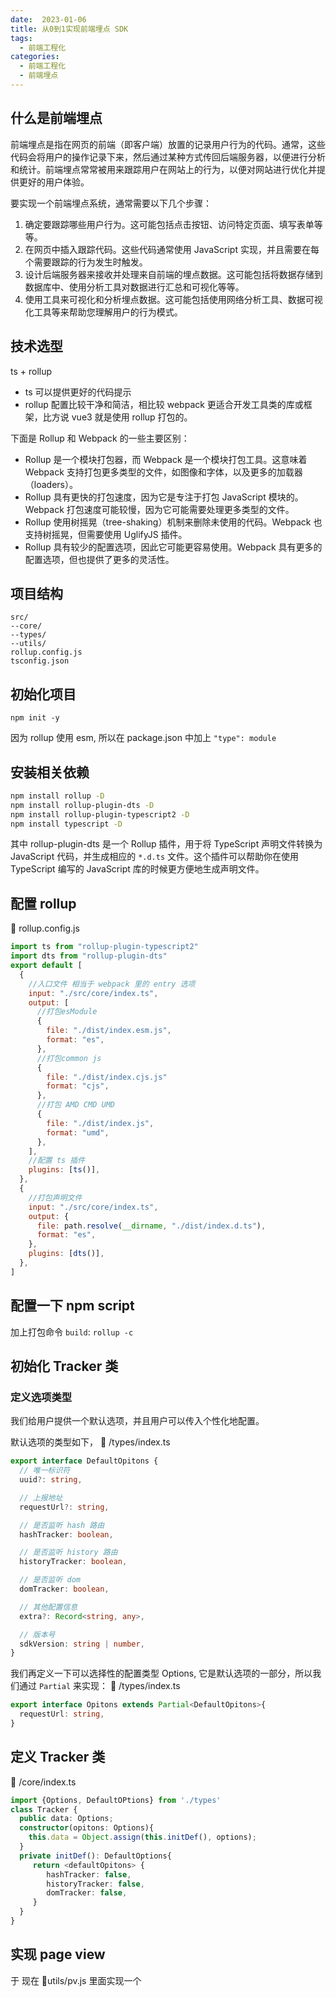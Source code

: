 ```yaml
---
date:  2023-01-06
title: 从0到1实现前端埋点 SDK
tags: 
  - 前端工程化
categories:
  - 前端工程化
  - 前端埋点
---
```


## 什么是前端埋点

前端埋点是指在网页的前端（即客户端）放置的记录用户行为的代码。通常，这些代码会将用户的操作记录下来，然后通过某种方式传回后端服务器，以便进行分析和统计。前端埋点常常被用来跟踪用户在网站上的行为，以便对网站进行优化并提供更好的用户体验。

要实现一个前端埋点系统，通常需要以下几个步骤：
1. 确定要跟踪哪些用户行为。这可能包括点击按钮、访问特定页面、填写表单等等。
2. 在网页中插入跟踪代码。这些代码通常使用 JavaScript 实现，并且需要在每个需要跟踪的行为发生时触发。
3. 设计后端服务器来接收并处理来自前端的埋点数据。这可能包括将数据存储到数据库中、使用分析工具对数据进行汇总和可视化等等。
4. 使用工具来可视化和分析埋点数据。这可能包括使用网络分析工具、数据可视化工具等来帮助您理解用户的行为模式。

## 技术选型

ts + rollup
- ts 可以提供更好的代码提示 
- rollup 配置比较干净和简洁，相比较 webpack 更适合开发工具类的库或框架，比方说 vue3 就是使用 rollup 打包的。

下面是 Rollup 和 Webpack 的一些主要区别：
- Rollup 是一个模块打包器，而 Webpack 是一个模块打包工具。这意味着 Webpack 支持打包更多类型的文件，如图像和字体，以及更多的加载器（loaders）。
- Rollup 具有更快的打包速度，因为它是专注于打包 JavaScript 模块的。Webpack 打包速度可能较慢，因为它可能需要处理更多类型的文件。
- Rollup 使用树摇晃（tree-shaking）机制来删除未使用的代码。Webpack 也支持树摇晃，但需要使用 UglifyJS 插件。
- Rollup 具有较少的配置选项，因此它可能更容易使用。Webpack 具有更多的配置选项，但也提供了更多的灵活性。

## 项目结构

```
src/
--core/
--types/
--utils/
rollup.config.js
tsconfig.json
```

## 初始化项目
```shell
npm init -y
```

因为 rollup 使用 esm, 所以在 package.json 中加上
`"type": module`

## 安装相关依赖

```bash
npm install rollup -D
npm install rollup-plugin-dts -D
npm install rollup-plugin-typescript2 -D
npm install typescript -D
```
其中 rollup-plugin-dts 是一个 Rollup 插件，用于将 TypeScript 声明文件转换为 JavaScript 代码，并生成相应的 `*.d.ts` 文件。这个插件可以帮助你在使用 TypeScript 编写的 JavaScript 库的时候更方便地生成声明文件。

## 配置 rollup 
📄 rollup.config.js
```js
import ts from "rollup-plugin-typescript2"
import dts from "rollup-plugin-dts"
export default [
  {
    //入口文件 相当于 webpack 里的 entry 选项
    input: "./src/core/index.ts",
    output: [
      //打包esModule
      {
        file: "./dist/index.esm.js",
        format: "es",
      },
      //打包common js
      {
        file: "./dist/index.cjs.js"
        format: "cjs",
      },
      //打包 AMD CMD UMD
      {
        file: "./dist/index.js",
        format: "umd",
      },
    ],
    //配置 ts 插件
    plugins: [ts()],
  },
  {
    //打包声明文件
    input: "./src/core/index.ts",
    output: {
      file: path.resolve(__dirname, "./dist/index.d.ts"),
      format: "es",
    },
    plugins: [dts()],
  },
]
```

## 配置一下 npm script

加上打包命令 `build`: `rollup -c`

## 初始化 Tracker 类

### 定义选项类型
我们给用户提供一个默认选项，并且用户可以传入个性化地配置。

默认选项的类型如下，
📃 /types/index.ts
```ts
export interface DefaultOpitons {
  // 唯一标识符
  uuid?: string,

  // 上报地址
  requestUrl?: string,

  // 是否监听 hash 路由
  hashTracker: boolean,

  // 是否监听 history 路由
  historyTracker: boolean,

  // 是否监听 dom
  domTracker: boolean,

  // 其他配置信息
  extra?: Record<string, any>,

  // 版本号
  sdkVersion: string | number,
} 
```

我们再定义一下可以选择性的配置类型 Options, 它是默认选项的一部分，所以我们通过 `Partial` 来实现：
📃 /types/index.ts
```ts
export interface Opitons extends Partial<DefaultOpitons>{
  requestUrl: string,
}
```

## 定义 Tracker 类
📃 /core/index.ts
```ts
import {Options, DefaultOPtions} from './types'
class Tracker {
  public data: Options;
  constructor(opitons: Options){
    this.data = Object.assign(this.initDef(), options);
  }
  private initDef(): DefaultOptions{
     return <defaultOpitons> {
        hashTracker: false,
        historyTracker: false,
        domTracker: false,
     }
  }
}
```

## 实现 page view

于
现在 📄utils/pv.js 里面实现一个


